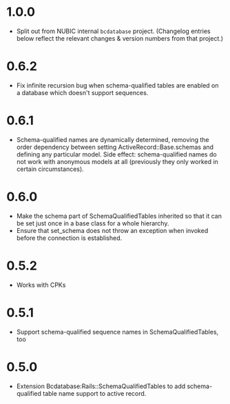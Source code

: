 1.0.0
=====
- Split out from NUBIC internal `bcdatabase` project.
  (Changelog entries below reflect the relevant changes & version numbers from that project.)

0.6.2
=====
- Fix infinite recursion bug when schema-qualified tables are enabled on a
  database which doesn't support sequences.

0.6.1
=====
- Schema-qualified names are dynamically determined, removing the order
  dependency between setting ActiveRecord::Base.schemas and defining any
  particular model.  Side effect: schema-qualified names do not work with
  anonymous models at all (previously they only worked in certain
  circumstances).

0.6.0
=====
- Make the schema part of SchemaQualifiedTables inherited so that it can be
  set just once in a base class for a whole hierarchy.
- Ensure that set_schema does not throw an exception when invoked before the
  connection is established.

0.5.2
=====
- Works with CPKs

0.5.1
=====
- Support schema-qualified sequence names in SchemaQualifiedTables, too

0.5.0
=====
- Extension Bcdatabase:Rails::SchemaQualifiedTables to add schema-qualified 
  table name support to active record.
